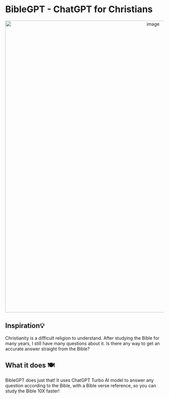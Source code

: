 # BibleGPT - ChatGPT for Christians

<div align ='center'> 
  <img width="921" alt="image" src="https://user-images.githubusercontent.com/55467050/232955198-01db2bef-bf66-4ebb-aea8-cc3eff5e0f0e.png"> 
</div>

## Inspiration💡 
Christianity is a difficult religion to understand. After studying the Bible for many years, I still have many questions about it. Is there any way to get an accurate answer straight from the Bible?

## What it does 🍽️
BibleGPT does just that! It uses ChatGPT Turbo AI model to answer any question according to the Bible, with a Bible verse reference, so you can study the Bible 10X faster!
